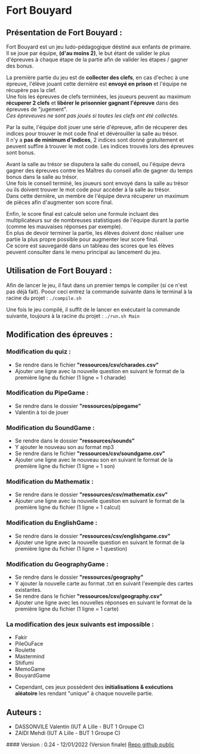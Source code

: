 # Fort Bouyard

## Présentation de Fort Bouyard : 
Fort Bouyard est un jeu ludo-pédagogique déstiné aux enfants de primaire.  
Il se joue par équipe, **(d'au moins 2)**, le but étant de valider le plus d'épreuves à chaque étape de la partie afin de valider les étapes / gagner des bonus. 
 
La première partie du jeu est de **collecter des clefs**, en cas d'echec à une épreuve, l'élève jouant cette dernière est **envoyé en prison** et l'équipe ne récupère pas la clef.  
Une fois les épreuves de clefs terminées, les joueurs peuvent au maximum **récuperer 2 clefs** et **libérer le prisonnier gagnant l'épreuve** dans des épreuves de "jugement".  
*Ces épreveuves ne sont pas joués si toutes les clefs ont été collectés.*
 
Par la suite, l'équipe doit jouer une série d'épreuve, afin de récuperer des indices pour trouver le mot code final et dévérouiller la salle au trésor.  
Il n'y a **pas de minimum d'indices**, 2 indices sont donné gratuitement et peuvent suffire à trouver le mot code. Les indices trouvés lors des épreuves sont bonus. 
 
Avant la salle au trésor se disputera la salle du conseil, ou l'équipe devra gagner des épreuves contre les Maîtres du conseil afin de gagner du temps bonus dans la salle au trésor.  
Une fois le conseil terminé, les joueurs sont envoyé dans la salle au trésor ou ils doivent trouver le mot code pour accéder à la salle au trésor.  
Dans cette dernière, un membre de l'équipe devra récuperer un maximum de pièces afin d'augmenter son score final. 
 
Enfin, le score final est calculé selon une formule incluant des multiplicateurs sur de nombreuses statistiques de l'équipe durant la partie (comme les mauvaises réponses par exemple).   
En plus de devoir terminer la partie, les élèves doivent donc réaliser une partie la plus propre possible pour augmenter leur score final.  
Ce score est sauvegardé dans un tableau des scores que les élèves peuvent consulter dans le menu principal au lancement du jeu.

## Utilisation de Fort Bouyard :

Afin de lancer le jeu, il faut dans un premier temps le compiler (si ce n'est pas déjà fait). 
Poour ceci entrez la commande suivante dans le terminal à la racine du projet :
`./compile.sh`

Une fois le jeu compilé, il suffit de le lancer en exécutant la commande suivante, toujours à la racine du projet :
`./run.sh Main`

## Modification des épreuves :

### Modification du quiz :
* Se rendre dans le fichier **"ressources/csv/charades.csv"**
* Ajouter une ligne avec la nouvelle question en suivant le format de la première ligne du fichier (1 ligne = 1 charade)

### Modification du PipeGame :
* Se rendre dans le dossier **"ressources/pipegame"**
* Valentin à toi de jouer

### Modification du SoundGame :
* Se rendre dans le dossier **"ressources/sounds"**
* Y ajouter le nouveau son au format mp3
* Se rendre dans le fichier **"ressources/csv/soundgame.csv"**
* Ajouter une ligne avec le nouveau son en suivant le format de la première ligne du fichier (1 ligne = 1 son)

### Modification du Mathematix :
* Se rendre dans le dossier **"ressources/csv/mathematix.csv"**
* Ajouter une ligne avec la nouvelle question en suivant le format de la première ligne du fichier (1 ligne = 1 calcul)

### Modification du EnglishGame :
* Se rendre dans le dossier **"ressources/csv/englishgame.csv"**
* Ajouter une ligne avec la nouvelle question en suivant le format de la première ligne du fichier (1 ligne = 1 question)

### Modification du GeographyGame :
* Se rendre dans le dossier **"ressources/geography"**
* Y ajouter la nouvelle carte au format .txt en suivant l'exemple des cartes existantes.
* Se rendre dans le fichier **"ressources/csv/geography.csv"**
* Ajouter une ligne avec les nouvelles réponses en suivant le format de la première ligne du fichier (1 ligne = 1 carte)

### La modification des jeux suivants est impossible :
* Fakir
* PileOuFace
* Roulette
* Mastermind
* Shifumi
* MemoGame
* BouyardGame
- Cependant, ces jeux possèdent des **initialisations & exécutions aléatoire** les rendant "unique" à chaque nouvelle partie.

## Auteurs :
* DASSONVILE Valentin (IUT A Lille - BUT 1 Groupe C)
* ZAIDI Mehdi (IUT A Lille - BUT 1 Groupe C)

#### Version : 0.24 - 12/01/2022 (Version finale)
[Repo github public](https://github.com/Hidoyatmz/SAE102PUBLIC)